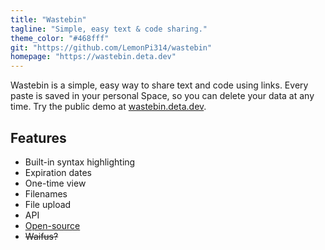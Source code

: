 ```yaml
---
title: "Wastebin"
tagline: "Simple, easy text & code sharing."
theme_color: "#468fff"
git: "https://github.com/LemonPi314/wastebin"
homepage: "https://wastebin.deta.dev"
---
```


Wastebin is a simple, easy way to share text and code using links.
Every paste is saved in your personal Space, so you can delete your data at any time.
Try the public demo at [wastebin.deta.dev](https://wastebin.deta.dev/main.py).

## Features
- Built-in syntax highlighting
- Expiration dates
- One-time view
- Filenames
- File upload
- API
- [Open-source](https://github.com/LemonPi314/wastebin)
- ~~Waifus?~~
